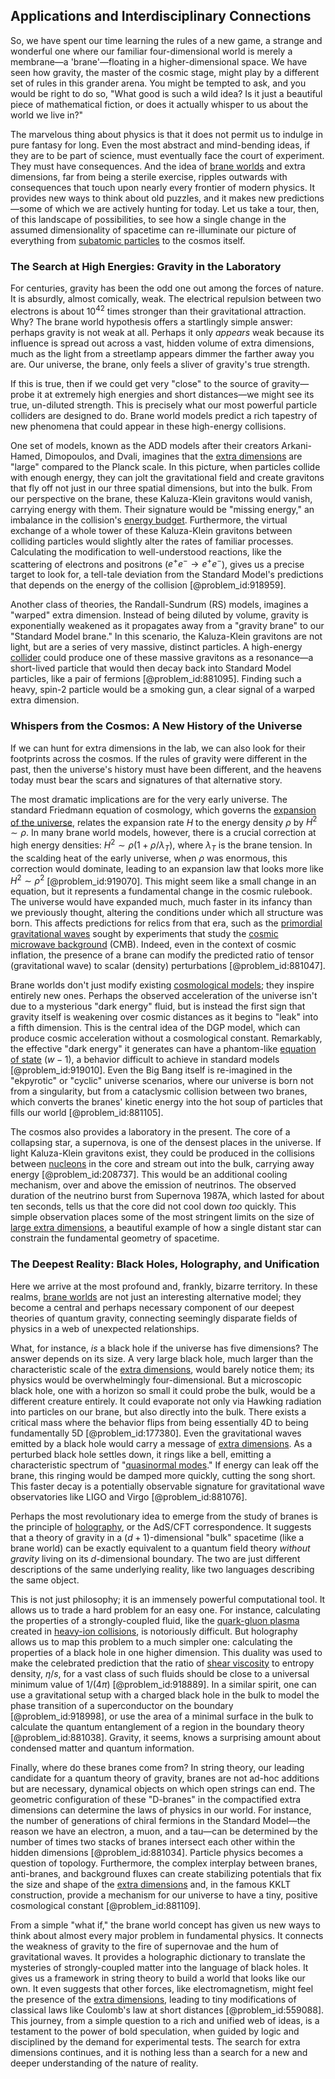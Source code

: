 ## Applications and Interdisciplinary Connections

So, we have spent our time learning the rules of a new game, a strange and wonderful one where our familiar four-dimensional world is merely a membrane—a 'brane'—floating in a higher-dimensional space. We have seen how gravity, the master of the cosmic stage, might play by a different set of rules in this grander arena. You might be tempted to ask, and you would be right to do so, "What good is such a wild idea? Is it just a beautiful piece of mathematical fiction, or does it actually whisper to us about the world we live in?"

The marvelous thing about physics is that it does not permit us to indulge in pure fantasy for long. Even the most abstract and mind-bending ideas, if they are to be part of science, must eventually face the court of experiment. They must have consequences. And the idea of [brane worlds](@article_id:159472) and extra dimensions, far from being a sterile exercise, ripples outwards with consequences that touch upon nearly every frontier of modern physics. It provides new ways to think about old puzzles, and it makes new predictions—some of which we are actively hunting for today. Let us take a tour, then, of this landscape of possibilities, to see how a single change in the assumed dimensionality of spacetime can re-illuminate our picture of everything from [subatomic particles](@article_id:141998) to the cosmos itself.

### The Search at High Energies: Gravity in the Laboratory

For centuries, gravity has been the odd one out among the forces of nature. It is absurdly, almost comically, weak. The electrical repulsion between two electrons is about $10^{42}$ times stronger than their gravitational attraction. Why? The brane world hypothesis offers a startlingly simple answer: perhaps gravity is not weak at all. Perhaps it only *appears* weak because its influence is spread out across a vast, hidden volume of extra dimensions, much as the light from a streetlamp appears dimmer the farther away you are. Our universe, the brane, only feels a sliver of gravity's true strength.

If this is true, then if we could get very "close" to the source of gravity—probe it at extremely high energies and short distances—we might see its true, un-diluted strength. This is precisely what our most powerful particle colliders are designed to do. Brane world models predict a rich tapestry of new phenomena that could appear in these high-energy collisions.

One set of models, known as the ADD models after their creators Arkani-Hamed, Dimopoulos, and Dvali, imagines that the [extra dimensions](@article_id:160325) are "large" compared to the Planck scale. In this picture, when particles collide with enough energy, they can jolt the gravitational field and create gravitons that fly off not just in our three spatial dimensions, but into the bulk. From our perspective on the brane, these Kaluza-Klein gravitons would vanish, carrying energy with them. Their signature would be "missing energy," an imbalance in the collision's [energy budget](@article_id:200533). Furthermore, the virtual exchange of a whole tower of these Kaluza-Klein gravitons between colliding particles would slightly alter the rates of familiar processes. Calculating the modification to well-understood reactions, like the scattering of electrons and positrons ($e^+e^- \to e^+e^-$), gives us a precise target to look for, a tell-tale deviation from the Standard Model's predictions that depends on the energy of the collision [@problem_id:918959].

Another class of theories, the Randall-Sundrum (RS) models, imagines a "warped" extra dimension. Instead of being diluted by volume, gravity is exponentially weakened as it propagates away from a "gravity brane" to our "Standard Model brane." In this scenario, the Kaluza-Klein gravitons are not light, but are a series of very massive, distinct particles. A high-energy [collider](@article_id:192276) could produce one of these massive gravitons as a resonance—a short-lived particle that would then decay back into Standard Model particles, like a pair of fermions [@problem_id:881095]. Finding such a heavy, spin-2 particle would be a smoking gun, a clear signal of a warped extra dimension.

### Whispers from the Cosmos: A New History of the Universe

If we can hunt for extra dimensions in the lab, we can also look for their footprints across the cosmos. If the rules of gravity were different in the past, then the universe's history must have been different, and the heavens today must bear the scars and signatures of that alternative story.

The most dramatic implications are for the very early universe. The standard Friedmann equation of cosmology, which governs the [expansion of the universe](@article_id:159987), relates the expansion rate $H$ to the energy density $\rho$ by $H^2 \sim \rho$. In many brane world models, however, there is a crucial correction at high energy densities: $H^2 \sim \rho(1 + \rho/\lambda_T)$, where $\lambda_T$ is the brane tension. In the scalding heat of the early universe, when $\rho$ was enormous, this correction would dominate, leading to an expansion law that looks more like $H^2 \sim \rho^2$ [@problem_id:919070]. This might seem like a small change in an equation, but it represents a fundamental change in the cosmic rulebook. The universe would have expanded much, much faster in its infancy than we previously thought, altering the conditions under which all structure was born. This affects predictions for relics from that era, such as the [primordial gravitational waves](@article_id:160586) sought by experiments that study the [cosmic microwave background](@article_id:146020) (CMB). Indeed, even in the context of cosmic inflation, the presence of a brane can modify the predicted ratio of tensor (gravitational wave) to scalar (density) perturbations [@problem_id:881047].

Brane worlds don't just modify existing [cosmological models](@article_id:160922); they inspire entirely new ones. Perhaps the observed acceleration of the universe isn't due to a mysterious "dark energy" fluid, but is instead the first sign that gravity itself is weakening over cosmic distances as it begins to "leak" into a fifth dimension. This is the central idea of the DGP model, which can produce cosmic acceleration without a cosmological constant. Remarkably, the effective "dark energy" it generates can have a phantom-like [equation of state](@article_id:141181) ($w  -1$), a behavior difficult to achieve in standard models [@problem_id:919010]. Even the Big Bang itself is re-imagined in the "ekpyrotic" or "cyclic" universe scenarios, where our universe is born not from a singularity, but from a cataclysmic collision between two branes, which converts the branes' kinetic energy into the hot soup of particles that fills our world [@problem_id:881105].

The cosmos also provides a laboratory in the present. The core of a collapsing star, a supernova, is one of the densest places in the universe. If light Kaluza-Klein gravitons exist, they could be produced in the collisions between [nucleons](@article_id:180374) in the core and stream out into the bulk, carrying away energy [@problem_id:208737]. This would be an additional cooling mechanism, over and above the emission of neutrinos. The observed duration of the neutrino burst from Supernova 1987A, which lasted for about ten seconds, tells us that the core did not cool down *too* quickly. This simple observation places some of the most stringent limits on the size of [large extra dimensions](@article_id:160794), a beautiful example of how a single distant star can constrain the fundamental geometry of spacetime.

### The Deepest Reality: Black Holes, Holography, and Unification

Here we arrive at the most profound and, frankly, bizarre territory. In these realms, [brane worlds](@article_id:159472) are not just an interesting alternative model; they become a central and perhaps necessary component of our deepest theories of quantum gravity, connecting seemingly disparate fields of physics in a web of unexpected relationships.

What, for instance, *is* a black hole if the universe has five dimensions? The answer depends on its size. A very large black hole, much larger than the characteristic scale of the [extra dimensions](@article_id:160325), would barely notice them; its physics would be overwhelmingly four-dimensional. But a microscopic black hole, one with a horizon so small it could probe the bulk, would be a different creature entirely. It could evaporate not only via Hawking radiation into particles on our brane, but also directly into the bulk. There exists a critical mass where the behavior flips from being essentially 4D to being fundamentally 5D [@problem_id:177380]. Even the gravitational waves emitted by a black hole would carry a message of [extra dimensions](@article_id:160325). As a perturbed black hole settles down, it rings like a bell, emitting a characteristic spectrum of "[quasinormal modes](@article_id:264044)." If energy can leak off the brane, this ringing would be damped more quickly, cutting the song short. This faster decay is a potentially observable signature for gravitational wave observatories like LIGO and Virgo [@problem_id:881076].

Perhaps the most revolutionary idea to emerge from the study of branes is the principle of [holography](@article_id:136147), or the AdS/CFT correspondence. It suggests that a theory of gravity in a $(d+1)$-dimensional "bulk" spacetime (like a brane world) can be exactly equivalent to a quantum field theory *without gravity* living on its $d$-dimensional boundary. The two are just different descriptions of the same underlying reality, like two languages describing the same object.

This is not just philosophy; it is an immensely powerful computational tool. It allows us to trade a hard problem for an easy one. For instance, calculating the properties of a strongly-coupled fluid, like the [quark-gluon plasma](@article_id:137007) created in [heavy-ion collisions](@article_id:160169), is notoriously difficult. But holography allows us to map this problem to a much simpler one: calculating the properties of a black hole in one higher dimension. This duality was used to make the celebrated prediction that the ratio of [shear viscosity](@article_id:140552) to entropy density, $\eta/s$, for a vast class of such fluids should be close to a universal minimum value of $1/(4\pi)$ [@problem_id:918889]. In a similar spirit, one can use a gravitational setup with a charged black hole in the bulk to model the phase transition of a superconductor on the boundary [@problem_id:918998], or use the area of a minimal surface in the bulk to calculate the quantum entanglement of a region in the boundary theory [@problem_id:881038]. Gravity, it seems, knows a surprising amount about condensed matter and quantum information.

Finally, where do these branes come from? In string theory, our leading candidate for a quantum theory of gravity, branes are not ad-hoc additions but are necessary, dynamical objects on which open strings can end. The geometric configuration of these "D-branes" in the compactified extra dimensions can determine the laws of physics in our world. For instance, the number of generations of chiral fermions in the Standard Model—the reason we have an electron, a muon, and a tau—can be determined by the number of times two stacks of branes intersect each other within the hidden dimensions [@problem_id:881034]. Particle physics becomes a question of topology. Furthermore, the complex interplay between branes, anti-branes, and background fluxes can create stabilizing potentials that fix the size and shape of the [extra dimensions](@article_id:160325) and, in the famous KKLT construction, provide a mechanism for our universe to have a tiny, positive cosmological constant [@problem_id:881109].

From a simple "what if," the brane world concept has given us new ways to think about almost every major problem in fundamental physics. It connects the weakness of gravity to the fire of supernovae and the hum of gravitational waves. It provides a holographic dictionary to translate the mysteries of strongly-coupled matter into the language of black holes. It gives us a framework in string theory to build a world that looks like our own. It even suggests that other forces, like electromagnetism, might feel the presence of the [extra dimensions](@article_id:160325), leading to tiny modifications of classical laws like Coulomb's law at short distances [@problem_id:559088]. This journey, from a simple question to a rich and unified web of ideas, is a testament to the power of bold speculation, when guided by logic and disciplined by the demand for experimental tests. The search for extra dimensions continues, and it is nothing less than a search for a new and deeper understanding of the nature of reality.